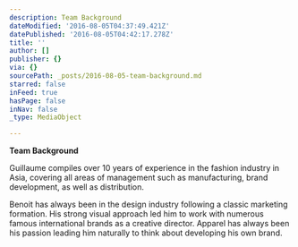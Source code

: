 ```yaml
---
description: Team Background
dateModified: '2016-08-05T04:37:49.421Z'
datePublished: '2016-08-05T04:42:17.278Z'
title: ''
author: []
publisher: {}
via: {}
sourcePath: _posts/2016-08-05-team-background.md
starred: false
inFeed: true
hasPage: false
inNav: false
_type: MediaObject

---
```

**Team Background**

Guillaume compiles over 10 years of experience in the fashion industry in Asia, covering all areas of management such as manufacturing, brand development, as well as distribution.

Benoit has always been in the design industry following a classic marketing formation. His strong visual approach led him to work with numerous famous international brands as a creative director. Apparel has always been his passion leading him naturally to think about developing his own brand.